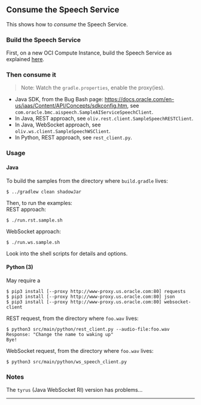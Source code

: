 ## Consume the Speech Service
This shows how to _consume_ the Speech Service.

### Build the Speech Service
First, on a new OCI Compute Instance, build the Speech Service as explained [here](https://bitbucket.oci.oraclecorp.com/projects/ODA/repos/bots-speech/browse).

### Then consume it

> Note: Watch the `gradle.properties`, enable the proxy(ies).

- Java SDK, from the Bug Bash page: <https://docs.oracle.com/en-us/iaas/Content/API/Concepts/sdkconfig.htm>, see `com.oracle.bmc.aispeech.SampleAIServiceSpeechClient`. 
- In Java, REST approach, see `oliv.rest.client.SampleSpeechRESTClient`.
- In Java, WebSocket approach, see `oliv.ws.client.SampleSpeechWSClient`.
- In Python, REST approach, see `rest_client.py`.

### Usage
#### Java
To build the samples from the directory where `build.gradle` lives:
```
$ ../gradlew clean shadowJar
```
Then, to run the examples:  
REST approach:
```
$ ./run.rst.sample.sh
```
WebSocket approach:
```
$ ./run.ws.sample.sh 
```

Look into the shell scripts for details and options.

#### Python (3)
May require a 
```
$ pip3 install [--proxy http://www-proxy.us.oracle.com:80] requests
$ pip3 install [--proxy http://www-proxy.us.oracle.com:80] json
$ pip3 install [--proxy http://www-proxy.us.oracle.com:80] websocket-client
```
REST request, from the directory where `foo.wav` lives:
```
$ python3 src/main/python/rest_client.py --audio-file:foo.wav
Response: "Change the name to waking up"
Bye!
```

WebSocket request, from the directory where `foo.wav` lives:
```
$ python3 src/main/python/ws_speech_client.py 
```

### Notes
The `tyrus` (Java WebSocket RI) version has problems...

---
